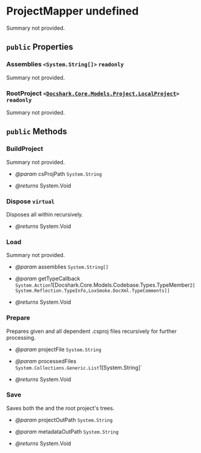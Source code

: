 # ProjectMapper undefined

Summary not provided.

## `public` Properties

### Assemblies <code title="comments go here"><System.String[]></code> `readonly`

Summary not provided.

### RootProject <code><<a href="./Docshark\Core\Models\Project\.md">Docshark.Core.Models.Project.LocalProject</a>></code> `readonly`

Summary not provided.



## `public` Methods

### BuildProject

Summary not provided.

- *@param* csProjPath `System.String`

- *@returns* System.Void

### Dispose `virtual`

Disposes all <see cref="T:Docshark.Core.Models.Project.LocalProject" /> within <see cref="P:Docshark.Core.Models.Project.ProjectMapper.RootProject" /> recursively.

- *@returns* System.Void

### Load

Summary not provided.

- *@param* assemblies `System.String[]`
- *@param* getTypeCallback `System.Action`1[Docshark.Core.Models.Codebase.Types.TypeMember`2[System.Reflection.TypeInfo,LoxSmoke.DocXml.TypeComments]]`

- *@returns* System.Void

### Prepare

Prepares given and all dependent .csproj files recursively for further processing.

- *@param* projectFile `System.String`
- *@param* processedFiles `System.Collections.Generic.List`1[System.String]`

- *@returns* System.Void

### Save

Saves both the <see cref="T:Docshark.Core.Models.Project.ProjectMapper" /> and the root project's trees.

- *@param* projectOutPath `System.String`
- *@param* metadataOutPath `System.String`

- *@returns* System.Void